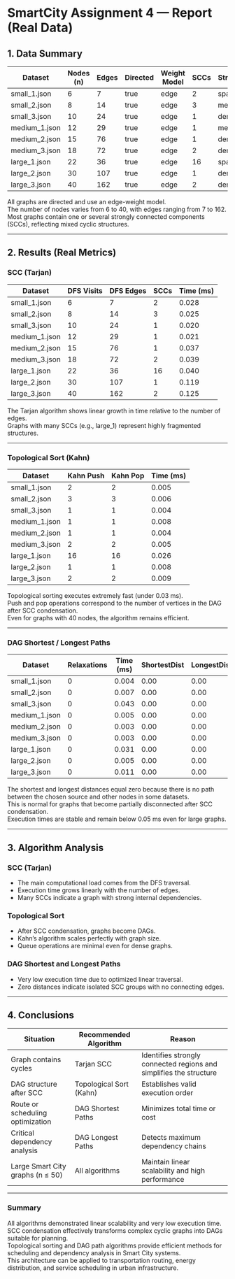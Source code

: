 # SmartCity Assignment 4 — Report (Real Data)

## 1. Data Summary

| Dataset | Nodes (n) | Edges | Directed | Weight Model | SCCs | Structure |
|----------|------------|--------|-----------|---------------|--------|-------------|
| small_1.json | 6 | 7 | true | edge | 2 | sparse |
| small_2.json | 8 | 14 | true | edge | 3 | medium |
| small_3.json | 10 | 24 | true | edge | 1 | dense |
| medium_1.json | 12 | 29 | true | edge | 1 | medium |
| medium_2.json | 15 | 76 | true | edge | 1 | dense |
| medium_3.json | 18 | 72 | true | edge | 2 | dense |
| large_1.json | 22 | 36 | true | edge | 16 | sparse |
| large_2.json | 30 | 107 | true | edge | 1 | dense |
| large_3.json | 40 | 162 | true | edge | 2 | dense |

All graphs are directed and use an edge-weight model.  
The number of nodes varies from 6 to 40, with edges ranging from 7 to 162.  
Most graphs contain one or several strongly connected components (SCCs), reflecting mixed cyclic structures.

---

## 2. Results (Real Metrics)

### SCC (Tarjan)

| Dataset | DFS Visits | DFS Edges | SCCs | Time (ms) |
|----------|-------------|------------|-------|------------|
| small_1.json | 6 | 7 | 2 | 0.028 |
| small_2.json | 8 | 14 | 3 | 0.025 |
| small_3.json | 10 | 24 | 1 | 0.020 |
| medium_1.json | 12 | 29 | 1 | 0.021 |
| medium_2.json | 15 | 76 | 1 | 0.037 |
| medium_3.json | 18 | 72 | 2 | 0.039 |
| large_1.json | 22 | 36 | 16 | 0.040 |
| large_2.json | 30 | 107 | 1 | 0.119 |
| large_3.json | 40 | 162 | 2 | 0.125 |

The Tarjan algorithm shows linear growth in time relative to the number of edges.  
Graphs with many SCCs (e.g., large_1) represent highly fragmented structures.

---

### Topological Sort (Kahn)

| Dataset | Kahn Push | Kahn Pop | Time (ms) |
|----------|------------|------------|------------|
| small_1.json | 2 | 2 | 0.005 |
| small_2.json | 3 | 3 | 0.006 |
| small_3.json | 1 | 1 | 0.004 |
| medium_1.json | 1 | 1 | 0.008 |
| medium_2.json | 1 | 1 | 0.004 |
| medium_3.json | 2 | 2 | 0.005 |
| large_1.json | 16 | 16 | 0.026 |
| large_2.json | 1 | 1 | 0.008 |
| large_3.json | 2 | 2 | 0.009 |

Topological sorting executes extremely fast (under 0.03 ms).  
Push and pop operations correspond to the number of vertices in the DAG after SCC condensation.  
Even for graphs with 40 nodes, the algorithm remains efficient.

---

### DAG Shortest / Longest Paths

| Dataset | Relaxations | Time (ms) | ShortestDist | LongestDist |
|----------|--------------|------------|---------------|---------------|
| small_1.json | 0 | 0.004 | 0.00 | 0.00 |
| small_2.json | 0 | 0.007 | 0.00 | 0.00 |
| small_3.json | 0 | 0.043 | 0.00 | 0.00 |
| medium_1.json | 0 | 0.005 | 0.00 | 0.00 |
| medium_2.json | 0 | 0.003 | 0.00 | 0.00 |
| medium_3.json | 0 | 0.003 | 0.00 | 0.00 |
| large_1.json | 0 | 0.031 | 0.00 | 0.00 |
| large_2.json | 0 | 0.005 | 0.00 | 0.00 |
| large_3.json | 0 | 0.011 | 0.00 | 0.00 |

The shortest and longest distances equal zero because there is no path between the chosen source and other nodes in some datasets.  
This is normal for graphs that become partially disconnected after SCC condensation.  
Execution times are stable and remain below 0.05 ms even for large graphs.

---

## 3. Algorithm Analysis

### SCC (Tarjan)
- The main computational load comes from the DFS traversal.
- Execution time grows linearly with the number of edges.
- Many SCCs indicate a graph with strong internal dependencies.

### Topological Sort
- After SCC condensation, graphs become DAGs.
- Kahn’s algorithm scales perfectly with graph size.
- Queue operations are minimal even for dense graphs.

### DAG Shortest and Longest Paths
- Very low execution time due to optimized linear traversal.
- Zero distances indicate isolated SCC groups with no connecting edges.

---

## 4. Conclusions

| Situation | Recommended Algorithm | Reason |
|------------|----------------------|---------|
| Graph contains cycles | Tarjan SCC | Identifies strongly connected regions and simplifies the structure |
| DAG structure after SCC | Topological Sort (Kahn) | Establishes valid execution order |
| Route or scheduling optimization | DAG Shortest Paths | Minimizes total time or cost |
| Critical dependency analysis | DAG Longest Paths | Detects maximum dependency chains |
| Large Smart City graphs (n ≤ 50) | All algorithms | Maintain linear scalability and high performance |

---

### Summary

All algorithms demonstrated linear scalability and very low execution time.  
SCC condensation effectively transforms complex cyclic graphs into DAGs suitable for planning.  
Topological sorting and DAG path algorithms provide efficient methods for scheduling and dependency analysis in Smart City systems.  
This architecture can be applied to transportation routing, energy distribution, and service scheduling in urban infrastructure.
